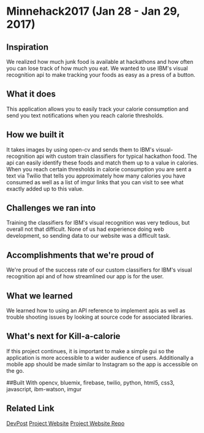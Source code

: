 # Minnehack2017 (Jan 28 - Jan 29, 2017)

## Inspiration
We realized how much junk food is available at hackathons and how often you can lose track of how much you eat. We wanted to use IBM's visual recognition api to make tracking your foods as easy as a press of a button.

## What it does
This application allows you to easily track your calorie consumption and send you text notifications when you reach calorie thresholds.

## How we built it
It takes images by using open-cv and sends them to IBM's visual-recognition api with custom train classifiers for typical hackathon food. The api can easily identify these foods and match them up to a value in calories. When you reach certain thresholds in calorie consumption you are sent a text via Twilio that tells you approximately how many calories you have consumed as well as a list of imgur links that you can visit to see what exactly added up to this value.

## Challenges we ran into
Training the classifiers for IBM's visual recognition was very tedious, but overall not that difficult. None of us had experience doing web development, so sending data to our website was a difficult task.

## Accomplishments that we're proud of
We're proud of the success rate of our custom classifiers for IBM's visual recognition api and of how streamlined our app is for the user.

## What we learned
We learned how to using an API reference to implement apis as well as trouble shooting issues by looking at source code for associated libraries.

## What's next for Kill-a-calorie
If this project continues, it is important to make a simple gui so the application is more accessible to a wider audience of users. Additionally a mobile app should be made similar to Instagram so the app is accessible on the go.

##Built With
opencv, bluemix, firebase, twilio, python, html5, css3, javascript, ibm-watson, imgur

## Related Link 
[DevPost](http://https://devpost.com/software/kill-a-calorie)
[Project Website](http://killacalorie.org/) [Project Website Repo](https://github.com/erickimme/minnehacktest)
